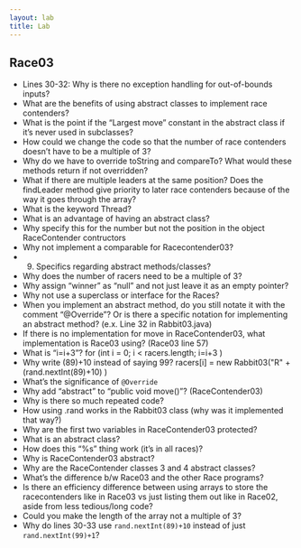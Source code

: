 ```yaml
---
layout: lab
title: Lab
---
```


## Race03

- Lines 30-32: Why is there no exception handling for out-of-bounds inputs?
- What are the benefits of using abstract classes to implement race contenders?
- What is the point if the “Largest move” constant in the abstract class if it’s never used in subclasses?
- How could we change the code so that the number of race contenders doesn’t have to be a multiple of 3?
- Why do we have to override toString and compareTo? What would these methods return if not overridden?
- What if there are multiple leaders at the same position? Does the findLeader method give priority to later race contenders because of the way it goes through the array?
- What is the keyword Thread?
- What is an advantage of having an abstract class?
- Why specify this for the number but not the position in the object RaceContender contructors
- Why not implement a comparable for Racecontender03?
- 9.  Specifics regarding abstract methods/classes?
- Why does the number of racers need to be a multiple of 3?
- Why assign “winner” as “null” and not just leave it as an empty pointer?
- Why not use a superclass or interface for the Races?
- When you implement an abstract method, do you still notate it with the comment “@Override”? Or is there a specific notation for implementing an abstract method? (e.x. Line 32 in Rabbit03.java)
- If there is no implementation for move in RaceContender03, what implementation is Race03 using? (Race03 line 57)
- What is “i=i+3”?  for (int i = 0; i < racers.length; i=i+3 )
- Why write (89)+10 instead of saying 99? racers[i] = new Rabbit03("R" + (rand.nextInt(89)+10) )
- What’s the significance of `@Override`
- Why add “abstract” to “public void move()”? (RaceContender03)
- Why is there so much repeated code?
- How using .rand works in the Rabbit03 class (why was it implemented that way?)
- Why are the first two variables in RaceContender03 protected?
- What is an abstract class?
- How does this “%s” thing work (it’s in all races)?
- Why is RaceContender03 abstract?
- Why are the RaceContender classes 3 and 4 abstract classes?
- What’s the difference b/w Race03 and the other Race programs?
- Is there an efficiency difference between using arrays to store the racecontenders like in Race03 vs just listing them out like in Race02, aside from less tedious/long code?
- Could you make the length of the array not a multiple of 3?
- Why do lines 30-33 use `rand.nextInt(89)+10` instead of just `rand.nextInt(99)+1`?
